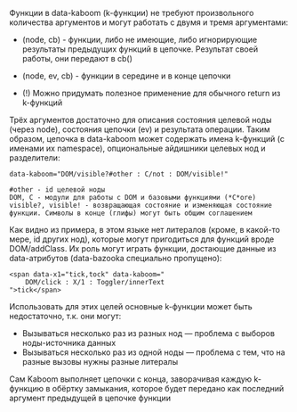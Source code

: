 Функции в data-kaboom (k-функции) не требуют произвольного количества аргументов и могут работать с двумя и тремя аргументами:

* (node, cb) - функции, либо не имеющие, либо игнорирующие результаты предыдущих функций в цепочке. Результат своей работы, они передают в cb()

* (node, ev, cb) - функции в середине и в конце цепочки

* (!) Можно придумать полезное применение для обычного return из k-функций

Трёх аргументов достаточно для описания состояния целевой ноды (через node), состояния цепочки (ev) и результата операции. Таким образом, цепочка в data-kaboom может содержать имена k-функций (с именами их namespace), опциональные айдишники целевых нод и разделители:

    data-kaboom="DOM/visible?#other : C/not : DOM/visible!"

    #other - id целевой ноды
    DOM, C - модули для работы с DOM и базовыми функциями (*C*ore)
    visible?, visible! - возвращающая состояние и изменяющая состояние функции. Символы в конце (глифы) могут быть общим соглашением

Как видно из примера, в этом языке нет литералов (кроме, в какой-то мере, id других нод), которые могут пригодиться для функций вроде DOM/addClass. Их роль могут играть функции, достающие данные из data-атрибутов (data-bazooka специально пропущено):

    <span data-x1="tick,tock" data-kaboom="
        DOM/click : X/1 : Toggler/innerText
    ">tick</span>

Использовать для этих целей основные k-функции может быть недостаточно, т.к. они могут:

* Вызываться несколько раз из разных нод — проблема с выборов ноды-источника данных
* Вызываться несколько раз из одной ноды — проблема с тем, что на разные вызовы нужны разные литералы

Сам Kaboom выполняет цепочки с конца, заворачивая каждую k-функцию в обёртку замыкания, которое будет передано как последний аргумент предыдущей в цепочке функции
